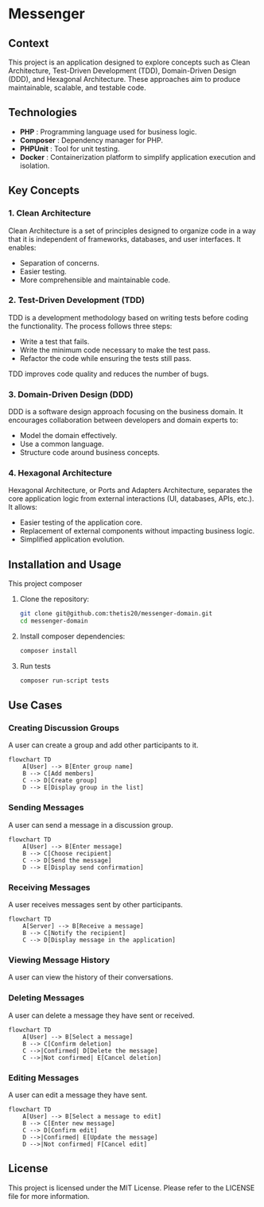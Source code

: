 # Messenger
## Context

This project is an application designed to explore concepts such as Clean Architecture, Test-Driven Development (TDD), Domain-Driven Design (DDD), and Hexagonal Architecture. These approaches aim to produce maintainable, scalable, and testable code.

## Technologies

 - **PHP** : Programming language used for business logic.
 - **Composer** : Dependency manager for PHP.
 - **PHPUnit** : Tool for unit testing.
 - **Docker** : Containerization platform to simplify application execution and isolation.

## Key Concepts
### 1. Clean Architecture

Clean Architecture is a set of principles designed to organize code in a way that it is independent of frameworks, databases, and user interfaces. It enables:

 - Separation of concerns.
 - Easier testing.
 - More comprehensible and maintainable code.

### 2. Test-Driven Development (TDD)

TDD is a development methodology based on writing tests before coding the functionality. The process follows three steps:

 - Write a test that fails.
 - Write the minimum code necessary to make the test pass.
 - Refactor the code while ensuring the tests still pass.

TDD improves code quality and reduces the number of bugs.

### 3. Domain-Driven Design (DDD)

DDD is a software design approach focusing on the business domain. It encourages collaboration between developers and domain experts to:

 - Model the domain effectively.
 - Use a common language.
 - Structure code around business concepts.

### 4. Hexagonal Architecture

Hexagonal Architecture, or Ports and Adapters Architecture, separates the core application logic from external interactions (UI, databases, APIs, etc.). It allows:

 - Easier testing of the application core.
 - Replacement of external components without impacting business logic.
 - Simplified application evolution.

## Installation and Usage

This project composer

1. Clone the repository:
   ```bash
   git clone git@github.com:thetis20/messenger-domain.git
   cd messenger-domain
   ```

2. Install composer dependencies:
   ```bash
   composer install
   ```

3. Run tests
   ```bash
   composer run-script tests
   ```

## Use Cases

### Creating Discussion Groups
A user can create a group and add other participants to it.

```mermaid
flowchart TD
    A[User] --> B[Enter group name]
    B --> C[Add members]
    C --> D[Create group]
    D --> E[Display group in the list]
```

### Sending Messages
A user can send a message in a discussion group.

```mermaid
flowchart TD
    A[User] --> B[Enter message]
    B --> C[Choose recipient]
    C --> D[Send the message]
    D --> E[Display send confirmation]
```

### Receiving Messages
A user receives messages sent by other participants.

```mermaid
flowchart TD
    A[Server] --> B[Receive a message]
    B --> C[Notify the recipient]
    C --> D[Display message in the application]
```

### Viewing Message History
A user can view the history of their conversations.

### Deleting Messages
A user can delete a message they have sent or received.

```mermaid
flowchart TD
    A[User] --> B[Select a message]
    B --> C[Confirm deletion]
    C -->|Confirmed| D[Delete the message]
    C -->|Not confirmed| E[Cancel deletion]
```

### Editing Messages
A user can edit a message they have sent.

```mermaid
flowchart TD
    A[User] --> B[Select a message to edit]
    B --> C[Enter new message]
    C --> D[Confirm edit]
    D -->|Confirmed| E[Update the message]
    D -->|Not confirmed| F[Cancel edit]
```

## License
This project is licensed under the MIT License. Please refer to the LICENSE file for more information.